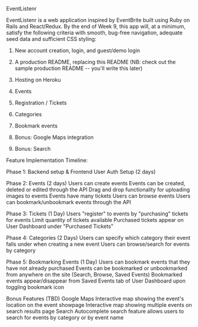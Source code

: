 EventListenr

EventListenr is a web application inspired by EventBrite built using Ruby on Rails and React/Redux. By the end of Week 9, this app will, at a minimum, satisfy the following criteria with smooth, bug-free navigation, adequate seed data and sufficient CSS styling:

  1. New account creation, login, and guest/demo login
  2. A production README, replacing this README (NB: check out the  sample production README -- you'll write this later)
  3. Hosting on Heroku
  4. Events
  5. Registration / Tickets
  6. Categories
  7. Bookmark events

  8. Bonus: Google Maps integration
  9. Bonus: Search


Feature Implementation Timeline:

Phase 1: Backend setup & Frontend User Auth Setup (2 days)

Phase 2: Events (2 days)
Users can create events
Events can be created, deleted or edited through the API
Drag and drop functionality for uploading images to events
Events have many tickets
Users can browse events
Users can bookmark/unbookmark events through the API

Phase 3: Tickets (1 Day)
Users "register" to events by "purchasing" tickets for events
Limit quantity of tickets available
Purchased tickets appear on User Dashboard under "Purchased Tickets"

Phase 4: Categories (2 Days)
Users can specify which category their event falls under when creating a new event
Users can browse/search for events by category

Phase 5: Bookmarking Events (1 Day)
Users can bookmark events that they have not already purchased
Events can be bookmarked or unbookmarked from anywhere on the site (Search, Browse, Saved Events)
Bookmarked events appear/disappear from Saved Events tab of User Dashboard upon toggling bookmark icon


Bonus Features (TBD)
Google Maps
Interactive map showing the event's location on the event showpage
Interactive map showing multiple events on search results page
Search
Autocomplete search feature allows users to search for events by category or by event name
